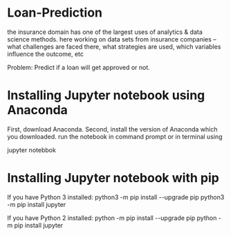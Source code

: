 # Loan-Prediction

the insurance domain has one of the largest uses of analytics & data science methods.
here working on data sets from insurance companies – what challenges are faced there, what strategies are used, which variables influence the outcome, etc

Problem: Predict if a loan will get approved or not.

# Installing Jupyter notebook using Anaconda
First, download Anaconda. Second, install the version of Anaconda which you downloaded. run the notebook in command prompt or in terminal using

jupyter notebbok

# Installing Jupyter notebook with pip
If you have Python 3 installed:
python3 -m pip install --upgrade pip
python3 -m pip install jupyter

If you have Python 2 installed:
python -m pip install --upgrade pip
python -m pip install jupyter
